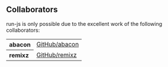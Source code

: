 ## Collaborators

run-js is only possible due to the excellent work of the following collaborators:

<table><tbody><tr><th align="left">abacon</th><td><a href="https://github.com/abacon">GitHub/abacon</a></td></tr>
<tr><th align="left">remixz</th><td><a href="https://github.com/remixz">GitHub/remixz</a></td></tr>
</tbody></table>
